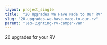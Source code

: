 ```yaml
---
layout: project_single
title:  "20 Upgrades We Have Made to Our RV"
slug: "20-upgrades-we-have-made-to-our-rv"
parent: "led-lighting-rv-camper-van"
---
```

20 upgrades for your RV